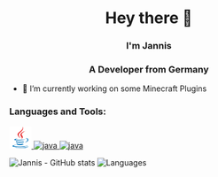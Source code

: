<!--
**FilmKrippe666/FilmKrippe666** is a ✨ _special_ ✨ repository because its `README.md` (this file) appears on your GitHub profile.
-->

<h1 align="center">Hey there 👋</h1>
<h3 align="center">I'm Jannis</h3>
<h3 align="center">A Developer from Germany</h3>

- 🔭 I’m currently working on some Minecraft Plugins

<!--
-  🌱 I’m currently learning ...
- 👯 I’m looking to collaborate on ...
- 🤔 I’m looking for help with ...
- 💬 Ask me about ...
- 📫 How to reach me: ...
- 😄 Pronouns: ...
- ⚡ Fun fact: ...
-->

<h3 align="left">Languages and Tools:</h3>
<p align="left"> <a href="https://www.java.com" target="_blank" rel="noreferrer"> <img src="https://raw.githubusercontent.com/devicons/devicon/master/icons/java/java-original.svg" alt="java" width="40" height="40"/> </a> <a href="https://code.visualstudio.com" target="_blank" rel="noreferrer"> <img src="https://upload.wikimedia.org/wikipedia/commons/thumb/9/9a/Visual_Studio_Code_1.35_icon.svg/250px-Visual_Studio_Code_1.35_icon.svg.png" alt="java" width="40" height="40"/> </a> <a href="https://www.jetbrains.com/idea/" target="_blank" rel="noreferrer"> <img src="https://opensource.muenchen.de/logo/480px-IntelliJ_IDEA_Icon.svg.png" alt="java" width="40" height="40"/> </a> </p>

![Jannis - GitHub stats](https://github-readme-stats.vercel.app/api?username=FilmKrippe666&show=reviews,discussions_started,discussions_answered,prs_merged,prs_merged_percentage)
![Languages](https://github-readme-mwendwa.vercel.app/api/top-langs/?username=FilmKrippe666&layout=compact&count_private=true)
